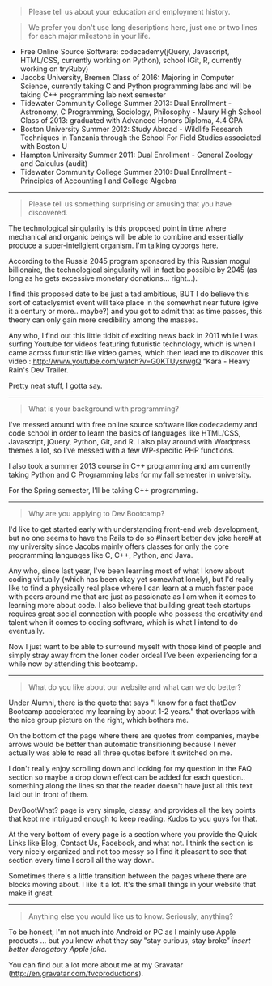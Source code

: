 > Please tell us about your education and employment history.

> We prefer you don't use long
descriptions here, just one or two lines for each major milestone in your life.

- Free Online Source Software: codecademy(jQuery, Javascript, HTML/CSS, currently working on Python), school (Git, R, currently working on tryRuby)
- Jacobs University, Bremen Class of 2016: Majoring in Computer Science, currently taking C and Python programming labs and will be taking C++ programming lab next semester
- Tidewater Community College Summer 2013: Dual Enrollment - Astronomy, C Programming, Sociology, Philosophy - Maury High School Class of 2013: graduated with Advanced Honors Diploma, 4.4 GPA
- Boston University Summer 2012: Study Abroad - Wildlife Research Techniques in Tanzania through the School For Field Studies associated with Boston U
- Hampton University Summer 2011: Dual Enrollment - General Zoology and Calculus (audit)
- Tidewater Community College Summer 2010: Dual Enrollment - Principles of Accounting I and College Algebra

---

> Please tell us something surprising or amusing that you have discovered.

The technological singularity is this proposed point in time where mechanical and organic beings will be able to combine and essentially produce a super-intellgient organism.
I'm talking cyborgs here.

According to the Russia 2045 program sponsored by this Russian mogul billionaire, the technological singularity will in fact be possible by 2045 (as long as he gets excessive monetary donations... right...).

I find this proposed date to be just a tad ambitious, BUT I do believe this sort of cataclysmist event will take place in the somewhat near future (give it a century or more.. maybe?) and you got to admit that as time passes, this theory can only gain more credibility among the masses.

Any who, I find out this little tidbit of exciting news back in 2011 while I was surfing Youtube for videos featuring futuristic technology, which is when I came across futuristic like video games, which then lead me to discover this video : http://www.youtube.com/watch?v=G0KTUysrwgQ “Kara - Heavy Rain's Dev Trailer.

Pretty neat stuff, I gotta say.

---

> What is your background with programming?

I've messed around with free online source software like codecademy and code school in order to learn the basics of languages like HTML/CSS, Javascript, jQuery, Python, Git, and R.
I also play around with Wordpress themes a lot, so I’ve messed with a few WP-specific PHP functions.

I also took a summer 2013 course in C++ programming and am currently taking Python and C Programming labs for my fall semester in university.

For the Spring semester, I’ll be taking C++ programming.

---

> Why are you applying to Dev Bootcamp?

I'd like to get started early with understanding front-end web development, but no one seems to have the Rails to do so #insert better dev joke here# at my university since Jacobs mainly offers classes for only the core programming languages like C, C++, Python, and Java.

Any who, since last year, I've been learning most of what I know about coding virtually (which has been okay yet somewhat lonely), but I'd really like to find a physically real place where I can learn at a much faster pace with peers around me that are just as passionate as I am when it comes to learning more about code.
I also believe that building great tech startups requires great social connection with people who possess the creativity and talent when it comes to coding software, which is what I intend to do eventually.

Now I just want to be able to surround myself with those kind of people and simply stray away from the loner coder ordeal I’ve been experiencing for a while now by attending this bootcamp.

---

> What do you like about our website and what can we do better?

Under Alumni, there is the quote that says "I know for a fact thatDev Bootcamp accelerated my learning by about 1-2 years." that overlaps with the nice group picture on the right, which bothers me.

On the bottom of the page where there are quotes from companies, maybe arrows would be better than automatic transitioning because I never actually was able to read all three quotes before it switched on me.

I don't really enjoy scrolling down and looking for my question in the FAQ section so maybe a drop down effect can be added for each question.. something along the lines so that the reader doesn't have just all this text laid out in front of them.

DevBootWhat? page is very simple, classy, and provides all the key points that kept me intrigued enough to keep reading. Kudos to you guys for that.

At the very bottom of every page is a section where you provide the Quick Links like Blog, Contact Us, Facebook, and what not. I think the section is very nicely organized and not too messy so I find it pleasant to see that section every time I scroll all the way down.

Sometimes there's a little transition between the pages where there are blocks moving about. I like it a lot. It's the small things in your website that make it great.

---

> Anything else you would like us to know. Seriously, anything?

To be honest, I'm not much into Android or PC as I mainly use Apple products ... but you know what they say "stay curious, stay broke” *insert better derogatory Apple joke*.

You can find out a lot more about me at my Gravatar (http://en.gravatar.com/fvcproductions).
